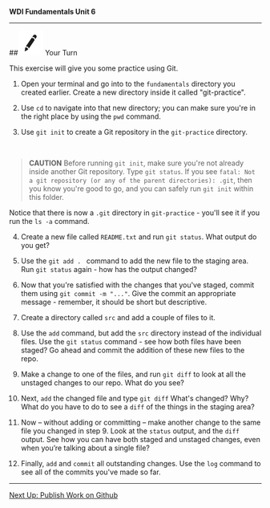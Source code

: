 **WDI Fundamentals Unit 6**

---

##![Your Turn](../assets/exercise.png) Your Turn

This exercise will give you some practice using Git.

1. Open your terminal and go into to the `fundamentals` directory you created earlier. Create a new directory inside it called "git-practice".

2. Use `cd` to navigate into that new directory; you can make sure you're in the right place by using the `pwd` command.

3. Use `git init` to create a Git repository in the `git-practice` directory.

   <br>

  > **CAUTION** Before running `git init`, make sure you're not already inside another Git repository. Type `git status`. If you see `fatal: Not a git repository (or any of the parent directories): .git`, then you know you're good to go, and you can safely run `git init` within this folder.

  Notice that there is now a `.git` directory in `git-practice` - you'll see it if you run the `ls -a` command.

4. Create a new file called `README.txt` and run `git status`. What output do you get?

5. Use the `git add . ` command to add the new file to the staging area.  Run `git status` again - how has the output changed?

6. Now that you're satisfied with the changes that you've staged, commit them using <code>git commit -m "..."</code>. Give the commit an appropriate message - remember, it should be short but descriptive.

7. Create a directory called `src` and add a couple of files to it.

8. Use the `add` command, but add the `src` directory instead of the individual files. Use the `git status`
command - see how both files have been staged? Go ahead and commit the addition of these new files to the repo.

9. Make a change to one of the files, and run `git diff` to look at all the unstaged changes to our repo. What do you see?

10. Next, `add` the changed file and type `git diff` What's changed? Why? What do you have to do to see a `diff` of the things in the staging area?

11. Now – without adding or committing – make another change to the same file you changed in step 9. Look at the `status` output, and the `diff` output. See how you can have both staged and unstaged changes, even when you’re talking about a single file?

12. Finally, `add` and `commit` all outstanding changes. Use the `log` command to see all of the commits you've made so far.

---

[Next Up: Publish Work on Github](05_lesson.md)
